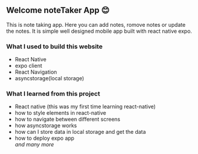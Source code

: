 ## Welcome noteTaker App 😊

<!-- what i used to build this website -->

This is note taking app. Here you can add notes, romove notes or update the notes. It is simple well designed mobile app built with react native expo.

### What I used to build this website

- React Native
- expo client
- React Navigation
- asyncstorage(local storage)

### What I learned from this project

- React native (this was my first time learning react-native)
- how to style elements in react-native
- how to navigate between different screens
- how asyncstorage works
- how can I store data in local storage and get the data
- how to deploy expo app
  <br>
  _and many more_
  <br>
  <br>
